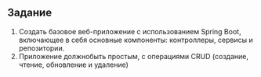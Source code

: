 ## Задание
1. Создать базовое веб-приложение с использованием Spring Boot, включающее в себя основные компоненты: 
контроллеры, сервисы и репозитории. 
2. Приложение должнобыть простым, с операциями CRUD (создание, чтение, обновление и удаление)